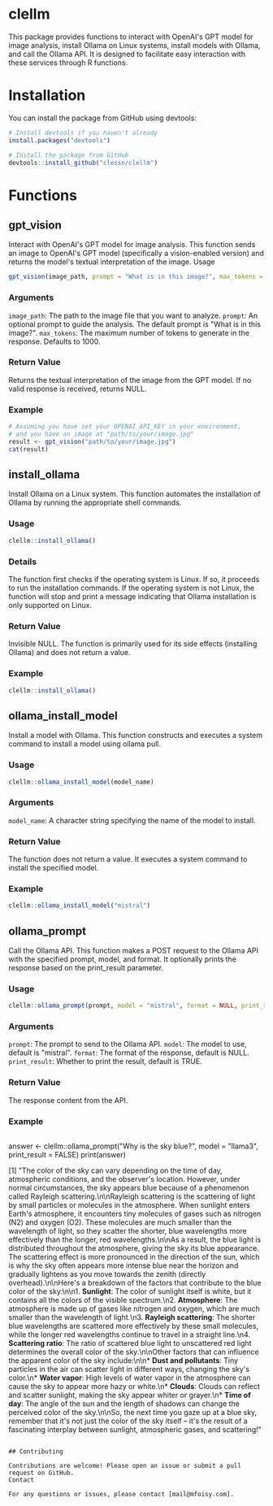 # clellm

This package provides functions to interact with OpenAI's GPT model for image analysis, install Ollama on Linux systems, install models with Ollama, and call the Ollama API. It is designed to facilitate easy interaction with these services through R functions.

# Installation

You can install the package from GitHub using devtools:

```r
# Install devtools if you haven't already
install.packages("devtools")

# Install the package from GitHub
devtools::install_github("clessn/clellm")
```

# Functions

## gpt_vision

Interact with OpenAI's GPT model for image analysis. This function sends an image to OpenAI's GPT model (specifically a vision-enabled version) and returns the model's textual interpretation of the image.
Usage

```r
gpt_vision(image_path, prompt = "What is in this image?", max_tokens = 1000)
```

### Arguments

`image_path`: The path to the image file that you want to analyze.
`prompt`: An optional prompt to guide the analysis. The default prompt is "What is in this image?".
`max_tokens`: The maximum number of tokens to generate in the response. Defaults to 1000.

### Return Value

Returns the textual interpretation of the image from the GPT model. If no valid response is received, returns NULL.

### Example

```r
# Assuming you have set your OPENAI_API_KEY in your environment,
# and you have an image at "path/to/your/image.jpg"
result <- gpt_vision("path/to/your/image.jpg")
cat(result)
```

## install_ollama

Install Ollama on a Linux system. This function automates the installation of Ollama by running the appropriate shell commands.

### Usage

```r
clellm::install_ollama()
```

### Details

The function first checks if the operating system is Linux. If so, it proceeds to run the installation commands. If the operating system is not Linux, the function will stop and print a message indicating that Ollama installation is only supported on Linux.

### Return Value

Invisible NULL. The function is primarily used for its side effects (installing Ollama) and does not return a value.

### Example

```r
clellm::install_ollama()
```

## ollama_install_model

Install a model with Ollama. This function constructs and executes a system command to install a model using ollama pull.

### Usage

```r
clellm::ollama_install_model(model_name)
```

### Arguments

`model_name`: A character string specifying the name of the model to install.

### Return Value

The function does not return a value. It executes a system command to install the specified model.

### Example

```r
clellm::ollama_install_model("mistral")
```

## ollama_prompt

Call the Ollama API. This function makes a POST request to the Ollama API with the specified prompt, model, and format. It optionally prints the response based on the print_result parameter.

### Usage

```r
clellm::ollama_prompt(prompt, model = "mistral", format = NULL, print_result = TRUE)
```

### Arguments

`prompt`: The prompt to send to the Ollama API.
`model`: The model to use, default is "mistral".
`format`: The format of the response, default is NULL.
`print_result`: Whether to print the result, default is TRUE.

### Return Value

The response content from the API.

### Example

>```r
answer <- clellm::ollama_prompt("Why is the sky blue?", model = "llama3", print_result = FALSE)
print(answer)

[1] "The color of the sky can vary depending on the time of day, atmospheric conditions, and the observer's location. However, under normal circumstances, the sky appears blue because of a phenomenon called Rayleigh scattering.\n\nRayleigh scattering is the scattering of light by small particles or molecules in the atmosphere. When sunlight enters Earth's atmosphere, it encounters tiny molecules of gases such as nitrogen (N2) and oxygen (O2). These molecules are much smaller than the wavelength of light, so they scatter the shorter, blue wavelengths more effectively than the longer, red wavelengths.\n\nAs a result, the blue light is distributed throughout the atmosphere, giving the sky its blue appearance. The scattering effect is more pronounced in the direction of the sun, which is why the sky often appears more intense blue near the horizon and gradually lightens as you move towards the zenith (directly overhead).\n\nHere's a breakdown of the factors that contribute to the blue color of the sky:\n\n1. **Sunlight**: The color of sunlight itself is white, but it contains all the colors of the visible spectrum.\n2. **Atmosphere**: The atmosphere is made up of gases like nitrogen and oxygen, which are much smaller than the wavelength of light.\n3. **Rayleigh scattering**: The shorter blue wavelengths are scattered more effectively by these small molecules, while the longer red wavelengths continue to travel in a straight line.\n4. **Scattering ratio**: The ratio of scattered blue light to unscattered red light determines the overall color of the sky.\n\nOther factors that can influence the apparent color of the sky include:\n\n* **Dust and pollutants**: Tiny particles in the air can scatter light in different ways, changing the sky's color.\n* **Water vapor**: High levels of water vapor in the atmosphere can cause the sky to appear more hazy or white.\n* **Clouds**: Clouds can reflect and scatter sunlight, making the sky appear whiter or grayer.\n* **Time of day**: The angle of the sun and the length of shadows can change the perceived color of the sky.\n\nSo, the next time you gaze up at a blue sky, remember that it's not just the color of the sky itself – it's the result of a fascinating interplay between sunlight, atmospheric gases, and scattering!"
```

## Contributing

Contributions are welcome! Please open an issue or submit a pull request on GitHub.
Contact

For any questions or issues, please contact [mail@mfoisy.com].
